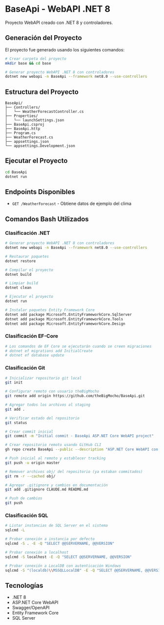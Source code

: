 # BaseApi - WebAPI .NET 8

Proyecto WebAPI creado con .NET 8 y controladores.

## Generación del Proyecto

El proyecto fue generado usando los siguientes comandos:

```bash
# Crear carpeta del proyecto
mkdir base && cd base

# Generar proyecto WebAPI .NET 8 con controladores
dotnet new webapi -n BaseApi --framework net8.0 --use-controllers
```

## Estructura del Proyecto

```
BaseApi/
├── Controllers/
│   └── WeatherForecastController.cs
├── Properties/
│   └── launchSettings.json
├── BaseApi.csproj
├── BaseApi.http
├── Program.cs
├── WeatherForecast.cs
├── appsettings.json
└── appsettings.Development.json
```

## Ejecutar el Proyecto

```bash
cd BaseApi
dotnet run
```

## Endpoints Disponibles

- `GET /WeatherForecast` - Obtiene datos de ejemplo del clima

## Comandos Bash Utilizados

### Clasificación .NET
```bash
# Generar proyecto WebAPI .NET 8 con controladores
dotnet new webapi -n BaseApi --framework net8.0 --use-controllers

# Restaurar paquetes
dotnet restore

# Compilar el proyecto
dotnet build

# Limpiar build
dotnet clean

# Ejecutar el proyecto
dotnet run

# Instalar paquetes Entity Framework Core
dotnet add package Microsoft.EntityFrameworkCore.SqlServer
dotnet add package Microsoft.EntityFrameworkCore.Tools
dotnet add package Microsoft.EntityFrameworkCore.Design
```

### Clasificación EF-Core
```bash
# Los comandos de EF Core se ejecutarán cuando se creen migraciones
# dotnet ef migrations add InitialCreate
# dotnet ef database update
```

### Clasificación Git
```bash
# Inicializar repositorio git local
git init

# Configurar remoto con usuario theBigMocho
git remote add origin https://github.com/theBigMocho/BaseApi.git

# Agregar todos los archivos al staging
git add .

# Verificar estado del repositorio
git status

# Crear commit inicial
git commit -m "Initial commit - BaseApi ASP.NET Core WebAPI project"

# Crear repositorio remoto usando GitHub CLI
gh repo create BaseApi --public --description "ASP.NET Core WebAPI con Entity Framework Core, archivos estáticos y componentes Shadow DOM"

# Push inicial al remoto y establecer tracking
git push -u origin master

# Remover archivos obj/ del repositorio (ya estaban commitados)
git rm -r --cached obj/

# Agregar .gitignore y cambios en documentación
git add .gitignore CLAUDE.md README.md

# Push de cambios
git push
```

### Clasificación SQL
```bash
# Listar instancias de SQL Server en el sistema
sqlcmd -L

# Probar conexión a instancia por defecto
sqlcmd -S . -E -Q "SELECT @@SERVERNAME, @@VERSION"

# Probar conexión a localhost
sqlcmd -S localhost -E -Q "SELECT @@SERVERNAME, @@VERSION"

# Probar conexión a LocalDB con autenticación Windows
sqlcmd -S "(localdb)\\MSSQLLocalDB" -E -Q "SELECT @@SERVERNAME, @@VERSION"
```

## Tecnologías

- .NET 8
- ASP.NET Core WebAPI
- Swagger/OpenAPI
- Entity Framework Core
- SQL Server